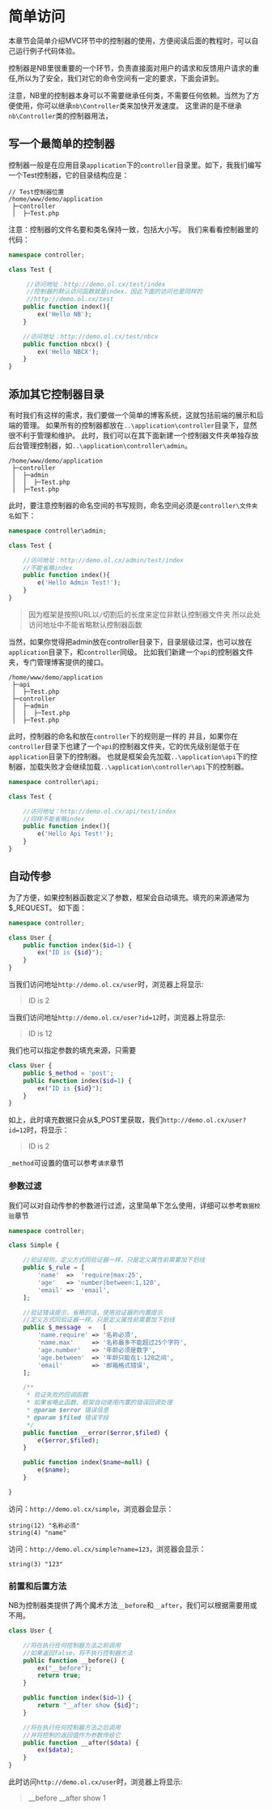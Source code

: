 # 简单访问
本章节会简单介绍MVC环节中的控制器的使用，方便阅读后面的教程时，可以自己运行例子代码体验。

控制器是NB里很重要的一个环节，负责直接面对用户的请求和反馈用户请求的重任,所以为了安全，我们对它的命令空间有一定的要求，下面会讲到。

注意，NB里的控制器本身可以不需要继承任何类，不需要任何依赖。当然为了方便使用，你可以继承`nb\Controller`类来加快开发速度。
这里讲的是不继承`nb\Controller`类的控制器用法，

## 写一个最简单的控制器
控制器一般是在应用目录`application`下的`controller`目录里。如下，我我们编写一个Test控制器，它的目录结构应是：
```
// Test控制器位置
/home/www/demo/application                      
 ├─controller                      
 │  ├─Test.php
```
注意：控制器的文件名要和类名保持一致，包括大小写。
我们来看看控制器里的代码：
```php
namespace controller;

class Test {

     //访问地址：http://demo.ol.cx/test/index
     //控制器的默认访问函数就是index，因此下面的访问也是同样的
     //http://demo.ol.cx/test
    public function index(){
        ex('Hello NB');
    }

    //访问地址：http://demo.ol.cx/test/nbcx
    public function nbcx() {
        ex('Hello NBCX');
    }
}
```

## 添加其它控制器目录
有时我们有这样的需求，我们要做一个简单的博客系统，这就包括前端的展示和后端的管理。
如果所有的控制器都放在`..\application\controller`目录下，显然很不利于管理和维护。
此时，我们可以在其下面新建一个控制器文件夹单独存放后台管理控制器，如`..\application\controller\admin`。
```
/home/www/demo/application                      
 ├─controller   
 │  ├─admin  
 │  │  ├─Test.php                 
 │  ├─Test.php
```
此时，要注意控制器的命名空间的书写规则，命名空间必须是`controller\文件夹名`如下：
```php
namespace controller\admin;

class Test {

    //访问地址：http://demo.ol.cx/admin/test/index
    //不能省略index
    public function index(){
        e('Hello Admin Test!');
    }
}
```
> 因为框架是按照URL以`/`切割后的长度来定位非默认控制器文件夹
> 所以此处访问地址中不能省略默认控制器函数

当然，如果你觉得把admin放在controller目录下，目录层级过深，也可以放在`application`目录下，和`controller`同级。
比如我们新建一个`api`的控制器文件夹，专门管理博客提供的接口。
```
/home/www/demo/application                      
 ├─api  
 │  ├─Test.php 
 ├─controller
 │  ├─admin  
 │  |  ├─Test.php                    
 │  ├─Test.php 

```
此时，控制器的命名和放在`controller`下的规则是一样的
并且，如果你在`controller`目录下也建了一个`api`的控制器文件夹，它的优先级别是低于在`application`目录下的控制器。
也就是框架会先加载`..\application\api`下的控制器，加载失败才会继续加载`..\application\controller\api`下的控制器。
```php
namespace controller\api;

class Test {

    //访问地址：http://demo.ol.cx/api/test/index
    //同样不能省略index
    public function index(){
        e('Hello Api Test!');
    }
}
```
## 自动传参
为了方便，如果控制器函数定义了参数，框架会自动填充。填充的来源通常为$_REQUEST。
如下面：

```php
namespace controller;

class User {
    public function index($id=1) {
        ex("ID is {$id}");
    }
}
```
当我们访问地址`http://demo.ol.cx/user`时，浏览器上将显示:
> ID is 2

当我们访问地址`http://demo.ol.cx/user?id=12`时，浏览器上将显示:
> ID is 12

我们也可以指定参数的填充来源，只需要
```php
class User {
    public $_method = 'post';
    public function index($id=1) {
        ex("ID is {$id}");
    }
}
```
如上，此时填充数据只会从$_POST里获取，我们`http://demo.ol.cx/user?id=12`时，将显示：
> ID is 2

`_method`可设置的值可以参考`请求`章节

### 参数过滤
我们可以对自动传参的参数进行过滤，这里简单下怎么使用，详细可以参考`数据校验`章节
```php
namespace controller;

class Simple {

    //验证规则，定义方式同验证器一样，只是定义属性前需要加下划线
    public $_rule = [
        'name'  =>  'require|max:25',
        'age'   => 'number|between:1,120',
        'email' =>  'email',
    ];

    //验证错误提示，省略的话，使用验证器的内置提示
    //定义方式同验证器一样，只是定义属性前需要加下划线
    public $_message  =   [
        'name.require' => '名称必须',
        'name.max'     => '名称最多不能超过25个字符',
        'age.number'   => '年龄必须是数字',
        'age.between'  => '年龄只能在1-120之间',
        'email'        => '邮箱格式错误',
    ];

    /**
     * 验证失败的回调函数
     * 如果省略此函数，框架自动使用内置的错误回调处理
     * @param $error 错误信息
     * @param $filed 错误字段
     */
    public function __error($error,$filed) {
        e($error,$filed);
    }

    public function index($name=null) {
        e($name);
    }

}
```
访问：`http://demo.ol.cx/simple`，浏览器会显示：
```
string(12) "名称必须"
string(4) "name"
```
访问：`http://demo.ol.cx/simple?name=123`，浏览器会显示：
```
string(3) "123"
```


### 前置和后置方法
NB为控制器类提供了两个魔术方法`__before`和`__after`，我们可以根据需要用或不用。
```php
class User {

    //将在执行任何控制器方法之前调用
    //如果返回false，将不执行控制器方法
    public function __before() {
        ex("__before");
        return true;
    }

    public function index($id=1) {
        return "__after show {$id}";
    }

    //将在执行任何控制器方法之后调用
    //并将控制的返回值作为参数传给它
    public function __after($data) {
        ex($data);
    }
}
```
此时访问`http://demo.ol.cx/user`时，浏览器上将显示:
> __before
> __after show 1

